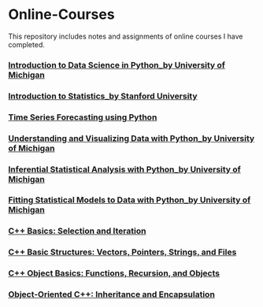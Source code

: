 # Online-Courses
This repository includes notes and assignments of online courses I have completed.

### [Introduction to Data Science in Python_by University of Michigan](https://github.com/lijing0913/Online-Courses/tree/main/01%20Introduction%20to%20Data%20Science%20in%20Python_by%20University%20of%20Michigan)

### [Introduction to Statistics_by Stanford University](https://github.com/lijing0913/Online-Courses/tree/main/02%20Introduction%20to%20Statistics_by%20Stanford%20University)

### [Time Series Forecasting using Python](https://github.com/lijing0913/Online_Courses/tree/main/03%20Time%20Series%20Forecasting%20using%20Python)

### [Understanding and Visualizing Data with Python_by University of Michigan](https://github.com/lijing0913/Online_Courses/tree/main/04%20Understanding%20and%20Visualizing%20Data%20with%20Python_by%20University%20of%20Michigan)

### [Inferential Statistical Analysis with Python_by University of Michigan](https://github.com/lijing0913/Online_Courses/tree/main/05%20Inferential%20Statistical%20Analysis%20with%20Python_by%20University%20of%20Michigan)

### [Fitting Statistical Models to Data with Python_by University of Michigan](https://github.com/lijing0913/Online_Courses/tree/main/06%20Fitting%20Statistical%20Models%20to%20Data%20with%20Python_by%20University%20of%20Michigan)

### [C++ Basics: Selection and Iteration](https://github.com/lijing0913/Online_Courses/tree/main/07%20C%2B%2B%20Basics_%20Selection%20and%20Iteration)

### [C++ Basic Structures: Vectors, Pointers, Strings, and Files](https://github.com/lijing0913/Online_Courses/tree/main/08%20C%2B%2B%20Basic%20Structures_%20Vectors_Pointers_Strings_and%20Files)

### [C++ Object Basics: Functions, Recursion, and Objects](https://github.com/lijing0913/Online_Courses/tree/main/09%20C%2B%2B%20Object%20Basics_%20Functions_Recursion_and%20Objects)

### [Object-Oriented C++: Inheritance and Encapsulation](https://github.com/lijing0913/Online_Courses/tree/main/10%20Object-Oriented%20C%2B%2B_%20Inheritance%20and%20Encapsulation)
